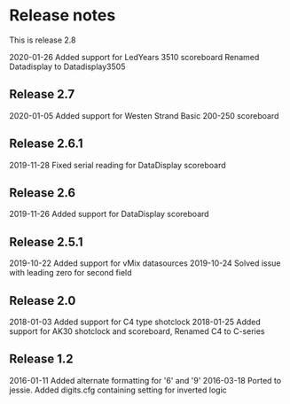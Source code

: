 # Release notes

This is release 2.8

2020-01-26 Added support for LedYears 3510 scoreboard
           Renamed Datadisplay to Datadisplay3505

## Release 2.7

2020-01-05 Added support for Westen Strand Basic 200-250 scoreboard

## Release 2.6.1

2019-11-28 Fixed serial reading for DataDisplay scoreboard

## Release 2.6

2019-11-26 Added support for DataDisplay scoreboard

## Release 2.5.1

2019-10-22 Added support for vMix datasources
2019-10-24 Solved issue with leading zero for second field

## Release 2.0

2018-01-03 Added support for C4 type shotclock
2018-01-25 Added support for AK30 shotclock and scoreboard,
           Renamed C4 to C-series

## Release 1.2

2016-01-11 Added alternate formatting for '6' and '9'
2016-03-18 Ported to jessie. Added digits.cfg containing setting for inverted logic
